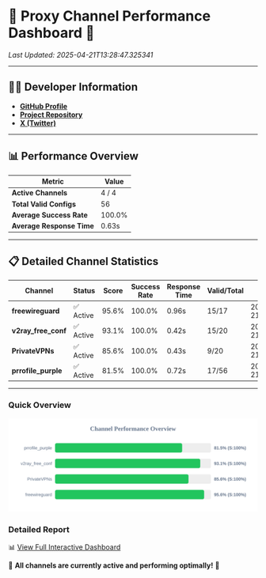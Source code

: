 # 🌟 Proxy Channel Performance Dashboard 🌟

_Last Updated: 2025-04-21T13:28:47.325341_

---

## 👩‍💻 Developer Information

- **[GitHub Profile](https://github.com/4n0nymou3)**  
- **[Project Repository](https://github.com/4n0nymou3/multi-proxy-config-fetcher)**  
- **[X (Twitter)](https://x.com/4n0nymou3)**  

---

## 📊 Performance Overview

| Metric                | Value       |
|-----------------------|-------------|
| **Active Channels**   | 4 / 4       |
| **Total Valid Configs** | 56          |
| **Average Success Rate** | 100.0%      |
| **Average Response Time** | 0.63s       |

---

## 📋 Detailed Channel Statistics

| Channel          | Status     | Score  | Success Rate | Response Time | Valid/Total | Last Success               |
|------------------|------------|--------|--------------|---------------|-------------|----------------------------|
| **freewireguard**  | ✅ Active  | 95.6%  | 100.0% | 0.96s         | 15/17       | 2025-04-21T13:28:47.323951 |
| **v2ray_free_conf**  | ✅ Active  | 93.1%  | 100.0% | 0.42s         | 15/20       | 2025-04-21T13:28:45.875081 |
| **PrivateVPNs**  | ✅ Active  | 85.6%  | 100.0% | 0.43s         | 9/20       | 2025-04-21T13:28:46.338974 |
| **prrofile_purple**  | ✅ Active  | 81.5%  | 100.0% | 0.72s         | 17/56       | 2025-04-21T13:28:45.404897 |

---

### Quick Overview
<div align="center">
  <a href="https://raw.githubusercontent.com/nullluser/NullRepo/refs/heads/main/assets/channel_stats_chart.svg">
    <img src="https://raw.githubusercontent.com/nullluser/NullRepo/refs/heads/main/assets/channel_stats_chart.svg" alt="Source Performance Statistics" width="800">
  </a>
</div>

### Detailed Report
📊 [View Full Interactive Dashboard](https://htmlpreview.github.io/?https://github.com/nullluser/NullRepo/blob/main/assets/performance_report.html)

🎉 **All channels are currently active and performing optimally!** 🎉
